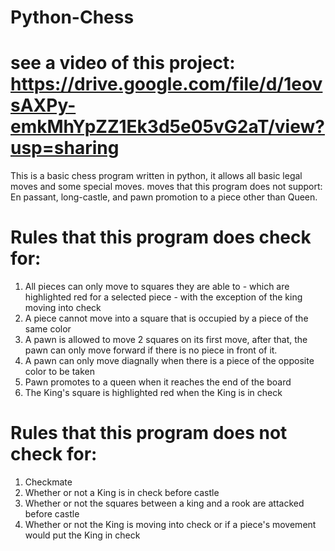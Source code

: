 # Python-Chess
# see a video of this project: https://drive.google.com/file/d/1eovsAXPy-emkMhYpZZ1Ek3d5e05vG2aT/view?usp=sharing
This is a basic chess program written in python, it allows all basic legal moves and some special moves.
moves that this program does not support: En passant, long-castle, and pawn promotion to a piece other than Queen.
# Rules that this program does check for:
  1. All pieces can only move to squares they are able to - which are highlighted red for a selected piece - with the exception of the king moving into check
  2. A piece cannot move into a square that is occupied by a piece of the same color
  3. A pawn is allowed to move 2 squares on its first move, after that, the pawn can only move forward if there is no piece in front of it.
  4. A pawn can only move diagnally when there is a piece of the opposite color to be taken
  5. Pawn promotes to a queen when it reaches the end of the board
  6. The King's square is highlighted red when the King is in check
# Rules that this program does not check for:
  1. Checkmate
  2. Whether or not a King is in check before castle
  3. Whether or not the squares between a king and a rook are attacked before castle
  4. Whether or not the King is moving into check or if a piece's movement would put the King in check
